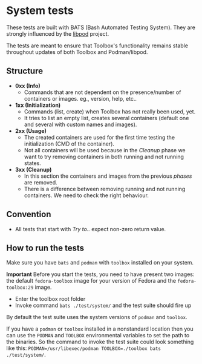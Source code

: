 # System tests

These tests are built with BATS (Bash Automated Testing System). They are
strongly influenced by the [libpod](https://github.com/containers/libpod)
project.

The tests are meant to ensure that Toolbox's functionality remains stable
throughout updates of both Toolbox and Podman/libpod.

## Structure

- **0xx (Info)**
  - Commands that are not dependent on the presence/number of containers or
    images. eg., version, help, etc..
- **1xx (Initialization)**
  - Commands (list, create) when Toolbox has not really been used, yet.
  - It tries to list an empty list, creates several containers (default one
    and several with custom names and images).
- **2xx (Usage)**
  - The created containers are used for the first time testing the
    initialization (CMD of the container).
  - Not all containers will be used because in the *Cleanup* phase we want to
    try removing containers in both running and not running states.
- **3xx (Cleanup)**
  - In this section the containers and images from the previous *phases* are
    removed.
  - There is a difference between removing running and not running containers.
    We need to check the right behaviour.

## Convention

- All tests that start with *Try to..* expect non-zero return value.

## How to run the tests

Make sure you have `bats` and `podman` with `toolbox` installed on your system.

**Important**
Before you start the tests, you need to have present two images: the default
`fedora-toolbox` image for your version of Fedora and the `fedora-toolbox:29`
image.

- Enter the toolbox root folder
- Invoke command `bats ./test/system/` and the test suite should fire up

By default the test suite uses the system versions of `podman` and `toolbox`.

If you have a `podman` or `toolbox` installed in a nonstandard location then
you can use the `PODMAN` and `TOOLBOX` environmental variables to set the path
to the binaries. So the command to invoke the test suite could look something
like this: `PODMAN=/usr/libexec/podman TOOLBOX=./toolbox bats ./test/system/`.
